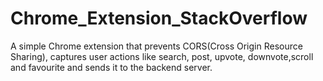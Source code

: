 # Chrome_Extension_StackOverflow
A simple Chrome extension that prevents CORS(Cross Origin Resource Sharing), captures user actions like search, post, upvote, downvote,scroll and favourite and sends it to the backend server.
